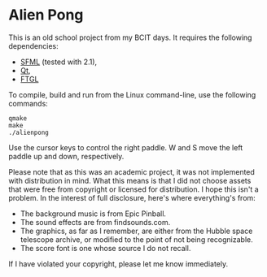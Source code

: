 Alien Pong
==========

This is an old school project from my BCIT days. It requires the following dependencies:

* [SFML](http://www.sfml-dev.org)  (tested with 2.1),
* [Qt](http://qt.nokia.com),
* [FTGL](http://ftgl.wiki.sourceforge.net)

To compile, build and run from the Linux command-line, use the following commands:

	qmake
	make
	./alienpong

Use the cursor keys to control the right paddle. W and S move the left paddle up and down, respectively.

Please note that as this was an academic project, it was not implemented with distribution in mind. What this means is that I did not choose assets that were free from copyright or licensed for distribution. I hope this isn't a problem. In the interest of full disclosure, here's where everything's from:

* The background music is from Epic Pinball.
* The sound effects are from findsounds.com.
* The graphics, as far as I remember, are either from the Hubble space telescope archive, or modified to the point of not being recognizable.
* The score font is one whose source I do not recall.

If I have violated your copyright, please let me know immediately.

